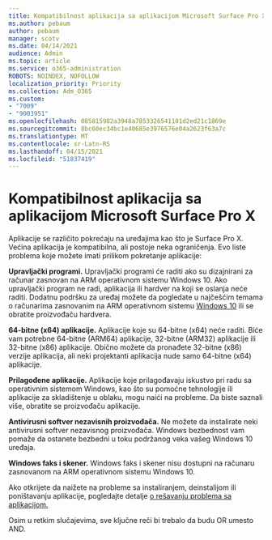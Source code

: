 ```yaml
---
title: Kompatibilnost aplikacija sa aplikacijom Microsoft Surface Pro X
ms.author: pebaum
author: pebaum
manager: scotv
ms.date: 04/14/2021
audience: Admin
ms.topic: article
ms.service: o365-administration
ROBOTS: NOINDEX, NOFOLLOW
localization_priority: Priority
ms.collection: Adm_O365
ms.custom:
- "7009"
- "9003951"
ms.openlocfilehash: 085815982a3948a7853326541101d2ed21c1869e
ms.sourcegitcommit: 8bc60ec34bc1e40685e3976576e04a2623f63a7c
ms.translationtype: MT
ms.contentlocale: sr-Latn-RS
ms.lasthandoff: 04/15/2021
ms.locfileid: "51837419"
---
```

# <a name="app-compatibility-with-microsoft-surface-pro-x"></a>Kompatibilnost aplikacija sa aplikacijom Microsoft Surface Pro X

Aplikacije se različito pokrećaju na uređajima kao što je Surface Pro X. Većina aplikacija je kompatibilna, ali postoje neka ograničenja. Evo liste problema koje možete imati prilikom pokretanje aplikacije: 

**Upravljački programi.** Upravljački programi će raditi ako su dizajnirani za računar zasnovan na ARM operativnom sistemu Windows 10. Ako upravljački program ne radi, aplikacija ili hardver na koji se oslanja neće raditi. Dodatnu podršku za uređaj možete da pogledate u najčešćim temama o računarima zasnovanim na ARM operativnom sistemu [Windows 10](https://support.microsoft.com/windows/windows-10-arm-based-pcs-faq-477f51df-2e3b-f68f-31b0-06f5e4f8ebb5) ili se obratite proizvođaču hardvera.

**64-bitne (x64) aplikacije.** Aplikacije koje su 64-bitne (x64) neće raditi. Biće vam potrebne 64-bitne (ARM64) aplikacije, 32-bitne (ARM32) aplikacije ili 32-bitne (x86) aplikacije. Obično možete da pronađete 32-bitne (x86) verzije aplikacija, ali neki projektanti aplikacija nude samo 64-bitne (x64) aplikacije.

**Prilagođene aplikacije.** Aplikacije koje prilagođavaju iskustvo pri radu sa operativnim sistemom Windows, kao što su pomoćne tehnologije ili aplikacije za skladištenje u oblaku, mogu naići na probleme. Da biste saznali više, obratite se proizvođaču aplikacije.

**Antivirusni softver nezavisnih proizvođača.** Ne možete da instalirate neki antivirusni softver nezavisnog proizvođača. Windows bezbednost vam pomaže da ostanete bezbedni u toku podržanog veka vašeg Windows 10 uređaja.

**Windows faks i skener.** Windows faks i skener nisu dostupni na računaru zasnovanom na ARM operativnom sistemu Windows 10.

Ako otkrijete da naižete na probleme sa instaliranjem, deinstalijom ili poništavanju aplikacije, pogledajte detalje [o rešavanju problema sa aplikacijom.](https://docs.microsoft.com/troubleshoot/mem/intune/troubleshoot-app-install#app-troubleshooting-details)

Osim u retkim slučajevima, sve ključne reči bi trebalo da budu OR umesto AND.